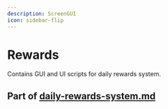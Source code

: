 ```yaml
---
description: ScreenGUI
icon: sidebar-flip
---
```


# Rewards

Contains GUI and UI scripts for daily rewards system.

## Part of [daily-rewards-system.md](../../../systems/systems/rewards/daily-rewards-system.md "mention")
